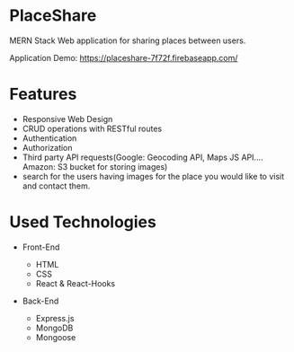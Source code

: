 # PlaceShare
MERN Stack Web application for sharing places between users.

Application Demo: https://placeshare-7f72f.firebaseapp.com/

# Features

* Responsive Web Design
* CRUD operations with RESTful routes
* Authentication
* Authorization
* Third party API requests(Google: Geocoding API, Maps JS API.... Amazon: S3 bucket for storing images)
* search for the users having images for the place you would like to visit and contact them.

# Used Technologies

* Front-End
  * HTML
  * CSS
  * React & React-Hooks
  
* Back-End
  * Express.js
  * MongoDB
  * Mongoose
  



